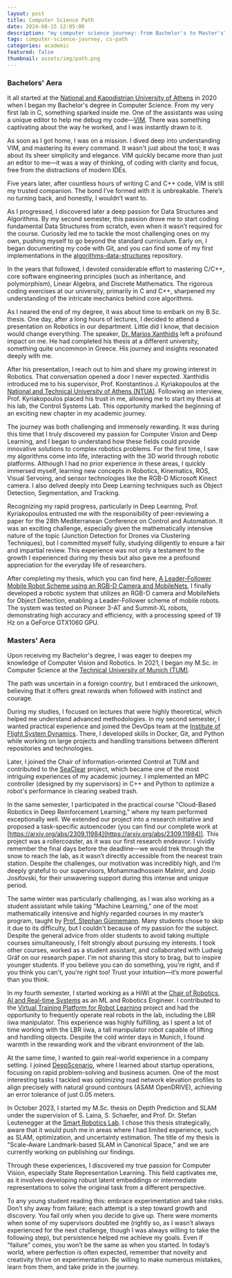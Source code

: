 ```yaml
---
layout: post
title: Computer Science Path 
date: 2024-08-15 12:05:00
description: "my computer science journey: from Bachelor's to Master's"
tags: computer-science-journey, cs-path
categories: academic
featured: false
thumbnail: assets/img/path.png
---
```


### Bachelors' Aera

It all started at the [National and Kapodistrian University of Athens](https://www.di.uoa.gr/en) in 2020 when I began my Bachelor's degree in Computer Science. From my very first lab in C, something sparked inside me. One of the assistants was using a unique editor to help me debug my code—[VIM](https://www.vim.org/). There was something captivating about the way he worked, and I was instantly drawn to it. 

As soon as I got home, I was on a mission. I dived deep into understanding VIM, and mastering its every command. It wasn't just about the tool; it was about its sheer simplicity and elegance. VIM quickly became more than just an editor to me—it was a way of thinking, of coding with clarity and focus, free from the distractions of modern IDEs.

Five years later, after countless hours of writing C and C++ code, VIM is still my trusted companion. The bond I’ve formed with it is unbreakable. There’s no turning back, and honestly, I wouldn’t want to. 

As I progressed, I discovered later a deep passion for Data Structures and Algorithms. By my second semester, this passion drove me to start coding fundamental Data Structures from scratch, even when it wasn’t required for the course. Curiosity led me to tackle the most challenging ones on my own, pushing myself to go beyond the standard curriculum. Early on, I began documenting my code with Git, and you can find some of my first implementations in the [algorithms-data-structures](https://github.com/PetropoulakisPanagiotis/algorithms-data-structures/tree/master) repository.

In the years that followed, I devoted considerable effort to mastering C/C++, core software engineering principles (such as inheritance, and polymorphism), Linear Algebra, and Discrete Mathematics. The rigorous coding exercises at our university, primarily in C and C++, sharpened my understanding of the intricate mechanics behind core algorithms.

As I neared the end of my degree, it was about time to embark on my B.Sc. thesis. One day, after a long hours of lectures, I decided to attend a presentation on Robotics in our department. Little did I know, that decision would change everything. The speaker, [Dr. Marios Xanthidis](https://www.sintef.no/en/all-employees/employee/marios.xanthidis/) left a profound impact on me. He had completed his thesis at a different university, something quite uncommon in Greece. His journey and insights resonated deeply with me.

After his presentation, I reach out to him and share my growing interest in Robotics. That conversation opened a door I never expected. Xanthidis introduced me to his supervisor, Prof. Konstantinos J. Kyriakopoulos at the [National and Technical University of Athens (NTUA)](https://www.ntua.gr/en/). Following an interview, Prof. Kyriakopoulos placed his trust in me, allowing me to start my thesis at his lab, the Control Systems Lab. This opportunity marked the beginning of an exciting new chapter in my academic journey.

The journey was both challenging and immensely rewarding. It was during this time that I truly discovered my passion for Computer Vision and Deep Learning, and I began to understand how these fields could provide innovative solutions to complex robotics problems. For the first time, I saw my algorithms come into life, interacting with the 3D world through robotic platforms. Although I had no prior experience in these areas, I quickly immersed myself, learning new concepts in Robotics, Kinematics, ROS, Visual Servoing, and sensor technologies like the RGB-D Microsoft Kinect camera. I also delved deeply into Deep Learning techniques such as Object Detection, Segmentation, and Tracking.

Recognizing my rapid progress, particularly in Deep Learning, Prof. Kyriakopoulos entrusted me with the responsibility of peer-reviewing a paper for the 28th Mediterranean Conference on Control and Automation. It was an exciting challenge, especially given the mathematically intensive nature of the topic (Junction Detection for Drones via Clustering Techniques), but I committed myself fully, studying diligently to ensure a fair and impartial review. This experience was not only a testament to the growth I experienced during my thesis but also gave me a profound appreciation for the everyday life of researchers.

After completing my thesis, which you can find here, [A Leader-Follower Mobile Robot Scheme using an RGB-D Camera and MobileNets](https://github.com/PetropoulakisPanagiotis/BSc_thesis), I finally developed a robotic system that utilizes an RGB-D camera and MobileNets for Object Detection, enabling a Leader-Follower scheme of mobile robots. The system was tested on Pioneer 3-AT and Summit-XL robots, demonstrating high accuracy and efficiency, with a processing speed of 19 Hz on a GeForce GTX1060 GPU.

### Masters' Aera

Upon receiving my Bachelor's degree, I was eager to deepen my knowledge of Computer Vision and Robotics. In 2021, I began my M.Sc. in Computer Science at the [Technical University of Munich (TUM)](https://www.cit.tum.de/cit/startseite/). 

The path was uncertain in a foreign country, but I embraced the unknown, believing that it offers great rewards when followed with instinct and courage.

During my studies, I focused on lectures that were highly theoretical, which helped me understand advanced methodologies. In my second semester, I wanted practical experience and joined the DevOps team at the [Institute of Flight System Dynamics](https://www.fsd.ed.tum.de/). There, I developed skills in Docker, Git, and Python while working on large projects and handling transitions between different repositories and technologies.

Later, I joined the Chair of Information-oriented Control at TUM and contributed to the [SeaClear](https://seaclear-project.eu/) project, which became one of the most intriguing experiences of my academic journey. I implemented an MPC controller (designed by my supervisors) in C++ and Python to optimize a robot's performance in clearing seabed trash.

In the same semester, I participated in the practical course "Cloud-Based Robotics in Deep Reinforcement Learning," where my team performed exceptionally well. We extended our project into a research initiative and proposed a task-specific autoencoder (you can find our complete work at  [https://arxiv.org/abs/2309.11984](https://arxiv.org/abs/2309.11984)). This project was a rollercoaster, as it was our first research endeavor. I vividly remember the final days before the deadline—we would trek through the snow to reach the lab, as it wasn’t directly accessible from the nearest train station. Despite the challenges, our motivation was incredibly high, and I’m deeply grateful to our supervisors, Mohammadhossein Malmir, and Josip Josifovski, for their unwavering support during this intense and unique period.

The same winter was particularly challenging, as I was also working as a student assistant while taking "Machine Learning," one of the most mathematically intensive and highly regarded courses in my master’s program, taught by [Prof. Stephan Günnemann](https://www.cs.cit.tum.de/en/daml/team/damlguennemann/). Many students chose to skip it due to its difficulty, but I couldn't because of my passion for the subject. Despite the general advice from older students to avoid taking multiple courses simultaneously, I felt strongly about pursuing my interests. I took other courses, worked as a student assistant, and collaborated with Ludwig Gräf on our research paper. I'm not sharing this story to brag, but to inspire younger students. If you believe you can do something, you're right, and if you think you can't, you're right too! Trust your intuition—it’s more powerful than you think.

In my fourth semester, I started working as a HiWi at the [Chair of Robotics, AI and Real-time Systems](https://www.ce.cit.tum.de/en/air/home/) as an ML and Robotics Engineer. I contributed to the [Virtual Training Platform for Robot Learning](https://github.com/tum-i6/VTPRL) project and had the opportunity to frequently operate real robots in the lab, including the LBR iiwa manipulator. This experience was highly fulfilling, as I spent a lot of time working with the LBR iiwa, a tall manipulator robot capable of lifting and handling objects. Despite the cold winter days in Munich, I found warmth in the rewarding work and the vibrant environment of the lab. 

At the same time, I wanted to gain real-world experience in a company setting. I joined [DeepScenario](https://www.deepscenario.com/), where I learned about startup operations, focusing on rapid problem-solving and business acumen. One of the most interesting tasks I tackled was optimizing road network elevation profiles to align precisely with natural ground contours (ASAM OpenDRIVE), achieving an error tolerance of just 0.05 meters.

In October 2023, I started my M.Sc. thesis on Depth Prediction and SLAM under the supervision of S. Laina, S. Schaefer, and Prof. Dr. Stefan Leutenegger at the [Smart Robotics Lab](https://srl.cit.tum.de/). I chose this thesis strategically, aware that it would push me in areas where I had limited experience, such as SLAM, optimization, and uncertainty estimation. The title of my thesis is "Scale-Aware Landmark-based SLAM in Canonical Space," and we are currently working on publishing our findings. 

Through these experiences, I discovered my true passion for Computer Vision, especially State Representation Learning. This field captivates me, as it involves developing robust latent embeddings or intermediate representations to solve the original task from a different perspective. 

To any young student reading this: embrace experimentation and take risks. Don’t shy away from failure; each attempt is a step toward growth and discovery. You fail only when you decide to give up. There were moments when some of my supervisors doubted me (rightly so, as I wasn’t always experienced for the next challenge, though I was always willing to take the following step), but persistence helped me achieve my goals. Even if "failure" comes, you won’t be the same as when you started. In today’s world, where perfection is often expected, remember that novelty and creativity thrive on experimentation. Be willing to make numerous mistakes, learn from them, and take pride in the journey.
